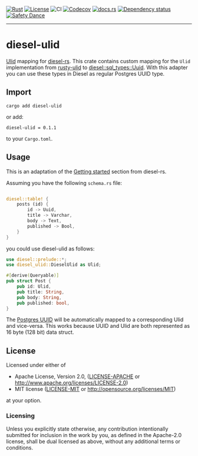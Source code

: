 [![Rust](https://img.shields.io/badge/built_with-Rust-dca282.svg)](https://www.rust-lang.org/)
[![License](https://img.shields.io/badge/License-Apache_2.0-brightgreen.svg)](https://github.com/ArunaStorage/ArunaServer/blob/main/LICENSE-APACHE)
![CI](https://github.com/ArunaStorage/diesel-ulid/actions/workflows/push.yaml/badge.svg?branch=main)
[![Codecov](https://codecov.io/github/ArunaStorage/diesel-ulid/coverage.svg?branch=main)](https://codecov.io/gh/ArunaStorage/diesel-ulid)
[![docs.rs](https://docs.rs/diesel-ulid/badge.svg)](https://docs.rs/diesel-ulid)
[![Dependency status](https://deps.rs/repo/github/ArunaStorage/diesel-ulid/status.svg)](https://deps.rs/repo/github/ArunaStorage/diesel-ulid)
[![Safety Dance](https://img.shields.io/badge/unsafe-forbidden-success.svg)](https://github.com/rust-secure-code/safety-dance/)
___

# diesel-ulid

[Ulid](https://github.com/ulid/spec) mapping for [diesel-rs](https://github.com/diesel-rs/diesel). This crate contains custom mapping for the `Ulid` implementation from [rusty-ulid](https://github.com/huxi/rusty_ulid) to [diesel::sql_types::Uuid](https://docs.rs/diesel/latest/diesel/sql_types/struct.Uuid.html). With this adapter you can use these types in Diesel as regular Postgres UUID type.

## Import

```
cargo add diesel-ulid
```

or add:

```
diesel-ulid = 0.1.1
```

to your `Cargo.toml`.

## Usage

This is an adaptation of the [Getting started](https://diesel.rs/guides/getting-started) section from diesel-rs.

Assuming you have the following `schema.rs` file:

```rust

diesel::table! {
    posts (id) {
        id -> Uuid,
        title -> Varchar,
        body -> Text,
        published -> Bool,
    }
}
```

you could use diesel-ulid as follows:

```rust
use diesel::prelude::*;
use diesel_ulid::DieselUlid as Ulid;

#[derive(Queryable)]
pub struct Post {
    pub id: Ulid,
    pub title: String,
    pub body: String,
    pub published: bool,
}
```

The [Postgres UUID](https://www.postgresql.org/docs/current/datatype-uuid.html) will be automatically mapped to a corresponding Ulid and vice-versa. This works because UUID and Ulid are both represented as 16 byte (128 bit) data struct. 

## License

Licensed under either of

 * Apache License, Version 2.0, ([LICENSE-APACHE](LICENSE-APACHE) or http://www.apache.org/licenses/LICENSE-2.0)
 * MIT license ([LICENSE-MIT](LICENSE-MIT) or http://opensource.org/licenses/MIT)

at your option.

### Licensing

Unless you explicitly state otherwise, any contribution intentionally submitted
for inclusion in the work by you, as defined in the Apache-2.0 license, shall be
dual licensed as above, without any additional terms or conditions.